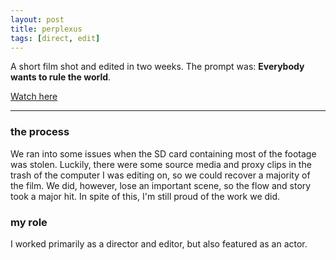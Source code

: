 ```yaml
---
layout: post
title: perplexus
tags: [direct, edit]
---
```

A short film shot and edited in two weeks. The prompt was: **Everybody wants to rule the world**.

<a href="https://youtu.be/Xh73ty_o2Vg" target="_blank">Watch here</a>

<hr>

### the process
We ran into some issues when the SD card containing most of the footage was stolen. Luckily, there were some source media and proxy clips in the trash of the computer I was editing on, so we could recover a majority of the film. We did, however, lose an important scene, so the flow and story took a major hit. In spite of this, I'm still proud of the work we did.

### my role
I worked primarily as a director and editor, but also featured as an actor.